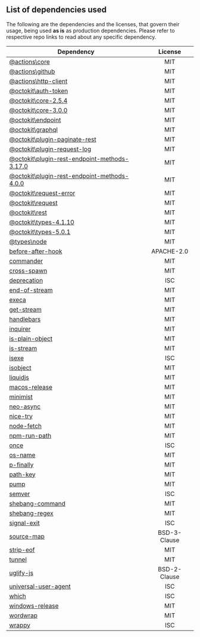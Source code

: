 ## List of dependencies used

The following are the dependencies and the licenses, that govern their usage, being used **as is** as production dependencies. Please refer to respective repo links to read about any specific dependency.

Dependency | License
 --- | :---:
[@actions\core](https://github.com/actions/toolkit/tree/master/packages/core) | MIT
[@actions\github](https://github.com/actions/toolkit/tree/master/packages/github) | MIT
[@actions\http-client](https://github.com/actions/http-client#readme) | MIT
[@octokit\auth-token](https://github.com/octokit/auth-token.js#readme) | MIT
[@octokit\core-2.5.4](https://github.com/octokit/core.js#readme) | MIT
[@octokit\core-3.0.0](https://github.com/octokit/core.js#readme) | MIT
[@octokit\endpoint](https://github.com/octokit/endpoint.js#readme) | MIT
[@octokit\graphql](https://github.com/octokit/graphql.js#readme) | MIT
[@octokit\plugin-paginate-rest](https://github.com/octokit/plugin-paginate-rest.js#readme) | MIT
[@octokit\plugin-request-log](https://github.com/octokit/plugin-request-log.js#readme) | MIT
[@octokit\plugin-rest-endpoint-methods-3.17.0](https://github.com/octokit/plugin-rest-endpoint-methods.js#readme) | MIT
[@octokit\plugin-rest-endpoint-methods-4.0.0](https://github.com/octokit/plugin-rest-endpoint-methods.js#readme) | MIT
[@octokit\request-error](https://github.com/octokit/request-error.js#readme) | MIT
[@octokit\request](https://github.com/octokit/request.js#readme) | MIT
[@octokit\rest](https://github.com/octokit/rest.js#readme) | MIT
[@octokit\types-4.1.10](https://github.com/octokit/types.ts#readme) | MIT
[@octokit\types-5.0.1](https://github.com/octokit/types.ts#readme) | MIT
[@types\node](https://github.com/DefinitelyTyped/DefinitelyTyped#readme) | MIT
[before-after-hook](https://github.com/gr2m/before-after-hook#readme) | APACHE-2.0
[commander](https://github.com/tj/commander.js#readme) | MIT
[cross-spawn](https://github.com/moxystudio/node-cross-spawn) | MIT
[deprecation](https://github.com/gr2m/deprecation#readme) | ISC
[end-of-stream](https://github.com/mafintosh/end-of-stream) | MIT
[execa](https://github.com/sindresorhus/execa#readme) | MIT
[get-stream](https://github.com/sindresorhus/get-stream#readme) | MIT
[handlebars](http://www.handlebarsjs.com/) | MIT
[inquirer](https://github.com/SBoudrias/Inquirer.js#readme) | MIT
[is-plain-object](https://github.com/jonschlinkert/is-plain-object) | MIT
[is-stream](https://github.com/sindresorhus/is-stream#readme) | MIT
[isexe](https://github.com/isaacs/isexe#readme) | ISC
[isobject](https://github.com/jonschlinkert/isobject) | MIT
[liquidjs](https://github.com/harttle/liquidjs#readme) | MIT
[macos-release](https://github.com/sindresorhus/macos-release#readme) | MIT
[minimist](https://github.com/substack/minimist) | MIT
[neo-async](https://github.com/suguru03/neo-async) | MIT
[nice-try](https://github.com/electerious/nice-try) | MIT
[node-fetch](https://github.com/bitinn/node-fetch) | MIT
[npm-run-path](https://github.com/sindresorhus/npm-run-path#readme) | MIT
[once](https://github.com/isaacs/once#readme) | ISC
[os-name](https://github.com/sindresorhus/os-name#readme) | MIT
[p-finally](https://github.com/sindresorhus/p-finally#readme) | MIT
[path-key](https://github.com/sindresorhus/path-key#readme) | MIT
[pump](https://github.com/mafintosh/pump#readme) | MIT
[semver](https://github.com/npm/node-semver#readme) | ISC
[shebang-command](https://github.com/kevva/shebang-command#readme) | MIT
[shebang-regex](https://github.com/sindresorhus/shebang-regex#readme) | MIT
[signal-exit](https://github.com/tapjs/signal-exit) | ISC
[source-map](https://github.com/mozilla/source-map) | BSD-3-Clause
[strip-eof](https://github.com/sindresorhus/strip-eof#readme) | MIT
[tunnel](https://github.com/koichik/node-tunnel/) | MIT
[uglify-js](https://github.com/mishoo/UglifyJS2#readme) | BSD-2-Clause
[universal-user-agent](https://github.com/gr2m/universal-user-agent#readme) | ISC
[which](https://github.com/isaacs/node-which#readme) | ISC
[windows-release](https://github.com/sindresorhus/windows-release#readme) | MIT
[wordwrap](https://github.com/substack/node-wordwrap#readme) | MIT
[wrappy](https://github.com/npm/wrappy) | ISC
